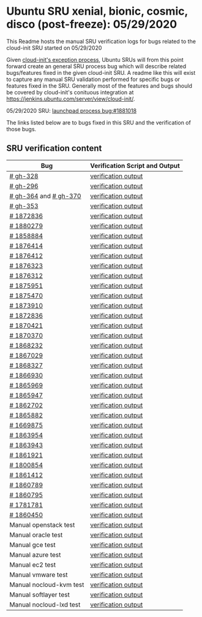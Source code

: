 Ubuntu SRU xenial, bionic, cosmic, disco (post-freeze): 05/29/2020
=====
This Readme hosts the manual SRU verification logs for bugs related to the cloud-init SRU started on 05/29/2020

Given [cloud-init's exception process](https://wiki.ubuntu.com/CloudinitUpdates), Ubuntu SRUs will from this point forward create an general SRU process bug which will describe related bugs/features fixed in the given cloud-init SRU. A readme like this will exist to capture any manual SRU validation performed for specific bugs or features fixed in the SRU. Generally most of the features and bugs should be covered by cloud-init's conituous integration at https://jenkins.ubuntu.com/server/view/cloud-init/.


05/29/2020 SRU: [launchpad process bug:#1881018](https://pad.lv/1881018)


The links listed below are to bugs fixed in this SRU and the verification of those bugs.

## SRU verification content
| Bug | Verification Script and Output |
| -------- |  -------- |
| [# gh-328](http://github.com/canonical/cloud-init/pull/328) | [verification output](../bugs/gh-328.txt) |
| [# gh-296](https://github.com/canonical/cloud-init/pull/296) | [verification output](../bugs/gh-296.txt) |
| [# gh-364](http://github.com/canonical/cloud-init/pull/364) and [# gh-370](http://github.com/canonical/cloud-init/pull/370) | [verification output](../bugs/gh-364.txt) 
| [# gh-353](http://github.com/canonical/cloud-init/pull/353)| [verification output](../bugs/gh-353.txt) |
| [# 1872836](http://pad.lv/1872836) | [verification output](../bugs/lp-1872836.txt) |
| [# 1880279](http://pad.lv/1880279) | [verification output](../bugs/lp-1880279.txt) |
| [# 1858884](http://pad.lv/1858884) | [verification output](../bugs/lp-1858884.txt) |
| [# 1876414](http://pad.lv/1876414) | [verification output](../bugs/lp-1876414.txt) |
| [# 1876412](http://pad.lv/1876412) | [verification output](../bugs/lp-1876412.txt) |
| [# 1876323](http://pad.lv/1876323) | [verification output](../bugs/lp-1876323.txt) |
| [# 1876312](http://pad.lv/1876312) | [verification output](../bugs/lp-1876312.txt) |
| [# 1875951](http://pad.lv/1875951) | [verification output](../bugs/lp-1875951.txt) |
| [# 1875470](http://pad.lv/1875470) | [verification output](../bugs/lp-1875470.txt) |
| [# 1873910](http://pad.lv/1873910) | [verification output](../bugs/lp-1873910.txt) |
| [# 1872836](http://pad.lv/1872836) | [verification output](../bugs/lp-1872836.txt) |
| [# 1870421](http://pad.lv/1870421) | [verification output](../bugs/lp-1870421.txt) |
| [# 1870370](http://pad.lv/1870370) | [verification output](../bugs/lp-1870370.txt) |
| [# 1868232](http://pad.lv/1868232) | [verification output](../bugs/lp-1868232.txt) |
| [# 1867029](http://pad.lv/1867029) | [verification output](../bugs/lp-1867029.txt) |
| [# 1868327](http://pad.lv/1868327) | [verification output](../bugs/lp-1868327.txt) |
| [# 1866930](http://pad.lv/1866930) | [verification output](../bugs/lp-1866930.txt) |
| [# 1865969](http://pad.lv/1865969) | [verification output](../bugs/lp-1865969.txt) |
| [# 1865947](http://pad.lv/1865947) | [verification output](../bugs/lp-1865947.txt) |
| [# 1862702](http://pad.lv/1862702) | [verification output](../bugs/lp-1862702.txt) |
| [# 1865882](http://pad.lv/1865882) | [verification output](../bugs/lp-1865882.txt) |
| [# 1669875](http://pad.lv/1669875) | [verification output](../bugs/lp-1669875.txt) |
| [# 1863954](http://pad.lv/1863954) | [verification output](../bugs/lp-1863954.txt) |
| [# 1863943](http://pad.lv/1863943) | [verification output](../bugs/lp-1863943.txt) |
| [# 1861921](http://pad.lv/1861921) | [verification output](../bugs/lp-1861921.txt) |
| [# 1800854](http://pad.lv/1800854) | [verification output](../bugs/lp-1800854.txt) |
| [# 1861412](http://pad.lv/1861412) | [verification output](../bugs/lp-1861412.txt) |
| [# 1860789](http://pad.lv/1860789) | [verification output](../bugs/lp-1860789.txt) |
| [# 1860795](http://pad.lv/1860795) | [verification output](../bugs/lp-1860795.txt) |
| [# 1781781](http://pad.lv/1781781) | [verification output](../bugs/lp-1781781.txt) |
| [# 1860450](http://pad.lv/1860450) | [verification output](../bugs/lp-1860450.txt) |
| Manual openstack test | [verification output](../manual/openstack-sru-20.2.38.txt) |
| Manual oracle test | [verification output](../manual/oracle-sru-20.2.38.txt) |
| Manual gce test | [verification output](../manual/gce-sru-20.2.38.txt) |
| Manual azure test | [verification output](../manual/azure-sru-20.2.38.txt) |
| Manual ec2 test | [verification output](../manual/ec2-sru-20.2.45.txt) |
| Manual vmware test | [verification output](../manual/vmware-sru-20.2.38.txt) |
| Manual nocloud-kvm test | [verification output](../manual/nocloud-kvm-20.2.38.txt) |
| Manual softlayer test | [verification output](../manual/softlayer-sru-20.2.38.txt) |
| Manual nocloud-lxd test | [verification output](../manual/nocloud-lxd-20.2.38.txt) |

